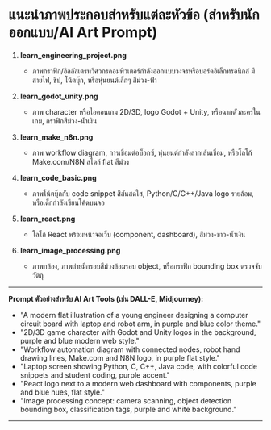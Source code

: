 # แนะนำภาพประกอบสำหรับแต่ละหัวข้อ (สำหรับนักออกแบบ/AI Art Prompt)

1. **learn_engineering_project.png**
   - ภาพกราฟิก/อิลลัสเตรทวิศวกรคอมพิวเตอร์กำลังออกแบบวงจรหรือบอร์ดอิเล็กทรอนิกส์ มีสายไฟ, ชิป, โน้ตบุ๊ก, หรือหุ่นยนต์เล็กๆ สีม่วง-ฟ้า

2. **learn_godot_unity.png**
   - ภาพ character หรือไอคอนเกม 2D/3D, logo Godot + Unity, หรือฉากตัวละครในเกม, กราฟิกสีม่วง-น้ำเงิน

3. **learn_make_n8n.png**
   - ภาพ workflow diagram, การเชื่อมต่อบ็อกซ์, หุ่นยนต์กำลังลากเส้นเชื่อม, หรือโลโก้ Make.com/N8N สไตล์ flat สีม่วง

4. **learn_code_basic.png**
   - ภาพโน้ตบุ๊กกับ code snippet สีสันสดใส, Python/C/C++/Java logo รายล้อม, หรือเด็กกำลังเขียนโค้ดบนจอ

5. **learn_react.png**
   - โลโก้ React พร้อมหน้าจอเว็บ (component, dashboard), สีม่วง-ขาว-น้ำเงิน

6. **learn_image_processing.png**
   - ภาพกล้อง, ภาพถ่ายมีกรอบสีม่วงล้อมรอบ object, หรือกราฟิก bounding box ตรวจจับวัตถุ

---

**Prompt ตัวอย่างสำหรับ AI Art Tools (เช่น DALL-E, Midjourney):**

- "A modern flat illustration of a young engineer designing a computer circuit board with laptop and robot arm, in purple and blue color theme."
- "2D/3D game character with Godot and Unity logos in the background, purple and blue modern web style."
- "Workflow automation diagram with connected nodes, robot hand drawing lines, Make.com and N8N logo, in purple flat style."
- "Laptop screen showing Python, C, C++, Java code, with colorful code snippets and student coding, purple accent."
- "React logo next to a modern web dashboard with components, purple and blue hues, flat style."
- "Image processing concept: camera scanning, object detection bounding box, classification tags, purple and white background."

---